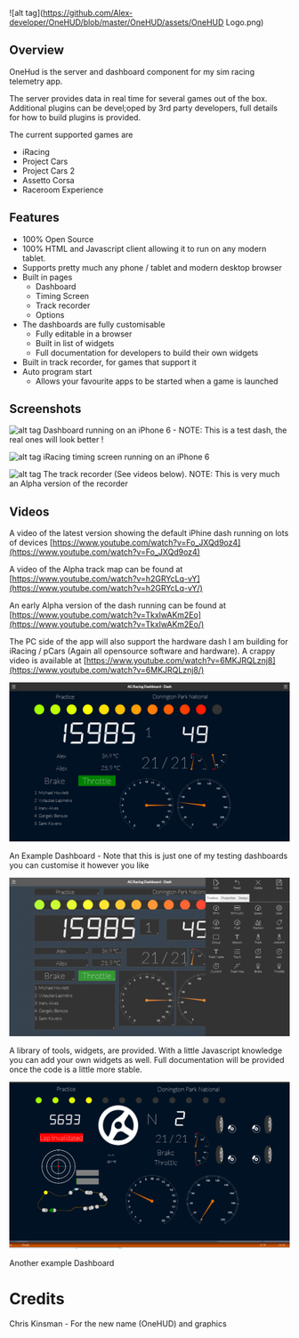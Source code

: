 
![alt tag](https://github.com/Alex-developer/OneHUD/blob/master/OneHUD/assets/OneHUD Logo.png)

## Overview

OneHud is the server and dashboard component for my sim racing telemetry app.

The server provides data in real time for several games out of the box. Additional plugins can be devel;oped by 3rd party developers, full details for how to build plugins is provided.

The current supported games are

- iRacing
- Project Cars
- Project Cars 2
- Assetto Corsa
- Raceroom Experience

## Features

- 100% Open Source
- 100% HTML and Javascript client allowing it to run on any modern tablet.
- Supports pretty much any phone / tablet and modern desktop browser
- Built in pages
  - Dashboard
  - Timing Screen
  - Track recorder
  - Options
- The dashboards are fully customisable
  - Fully editable in a browser
  - Built in list of widgets
  - Full documentation for developers to build their own widgets
- Built in track recorder, for games that support it
- Auto program start
  - Allows your favourite apps to be started when a game is launched

## Screenshots

![alt tag](https://github.com/Alex-developer/OneHUD/blob/master/OneHUD/assets/Screenshots/iPhone6/dash.png)
Dashboard running on an iPhone 6 - NOTE: This is a test dash, the real ones will look better !

![alt tag](https://github.com/Alex-developer/OneHUD/blob/master/OneHUD/assets/Screenshots/iPhone6/timing.png)
iRacing timing screen running on an iPhone 6

![alt tag](https://github.com/Alex-developer/OneHUD/blob/master/OneHUD/assets/Screenshots/Misc/trackrecorder.gif)
The track recorder (See videos below). NOTE: This is very much an Alpha version of the recorder

## Videos

A video of the latest version showing the default iPhine dash running on lots of devices [https://www.youtube.com/watch?v=Fo_JXQd9oz4](https://www.youtube.com/watch?v=Fo_JXQd9oz4)

A video of the Alpha track map can be found at  [https://www.youtube.com/watch?v=h2GRYcLq-vY](https://www.youtube.com/watch?v=h2GRYcLq-vY/)

An early Alpha version of the dash running can be found at [https://www.youtube.com/watch?v=TkxlwAKm2Eo](https://www.youtube.com/watch?v=TkxlwAKm2Eo/)

The PC side of the app will also support the hardware dash I am building for iRacing / pCars (Again all opensource software and hardware). A crappy video is available at [https://www.youtube.com/watch?v=6MKJRQLznj8](https://www.youtube.com/watch?v=6MKJRQLznj8/)


![Dashboard](/Screenshots/home.png)

An Example Dashboard - Note that this is just one of my testing dashboards you can customise it however you like

![Toolbox](/Screenshots/toolbox.png)

A library of tools, widgets, are provided. With a little Javascript knowledge you can add your own widgets as well. Full documentation will be provided once the code is a little more stable.

![More](/Screenshots/more.png)

Another example Dashboard



# Credits

Chris Kinsman - For the new name (OneHUD) and graphics

